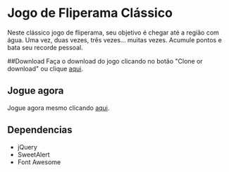 # Jogo de Fliperama Clássico

Neste clássico jogo de fliperama, seu objetivo é chegar até a região com água. Uma vez, duas vezes, três vezes... muitas vezes. Acumule pontos e bata seu recorde pessoal.

##Download
Faça o download do jogo clicando no botão "Clone or download" ou clique [aqui](https://github.com/MarcoRezende/frontend-nanodegree-arcade-game/archive/master.zip).

## Jogue agora
Jogue agora mesmo clicando [aqui](https://marcorezende.github.io/frontend-nanodegree-arcade-game/).

## Dependencias

* jQuery
* SweetAlert
* Font Awesome
